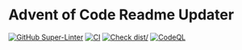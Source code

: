 # Advent of Code Readme Updater

[![GitHub Super-Linter][badge-action-linter]][super-linter]
[![CI][badge-action-ci]][action-ci]
[![Check dist/][badge-action-check-dist]][action-check-dist]
[![CodeQL][badge-action-code-ql]][action-code-ql]

[badge-action-ci]: https://github.com/kevin-belellou/aoc-readme-updater/actions/workflows/ci.yml/badge.svg?branch=main
[badge-action-check-dist]: https://github.com/kevin-belellou/aoc-readme-updater/actions/workflows/check-dist.yml/badge.svg?branch=main
[badge-action-linter]: https://github.com/kevin-belellou/aoc-readme-updater/actions/workflows/linter.yml/badge.svg?branch=main
[badge-action-code-ql]: https://github.com/kevin-belellou/aoc-readme-updater/actions/workflows/codeql-analysis.yml/badge.svg?branch=main

[action-ci]: https://github.com/kevin-belellou/aoc-readme-updater/actions/workflows/ci.yml
[action-check-dist]: https://github.com/kevin-belellou/aoc-readme-updater/actions/workflows/check-dist.yml
[action-code-ql]: https://github.com/kevin-belellou/aoc-readme-updater/actions/workflows/codeql-analysis.yml

[super-linter]: https://github.com/super-linter/super-linter
